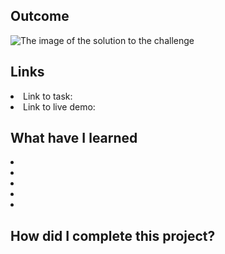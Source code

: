 <h2> Outcome </h2>

<img src="" alt="The image of the solution to the challenge">

<h2> Links </h2>

<li> Link to task:  </li>
<li> Link to live demo:  </li>

<h2> What have I learned </h2>

<li> </li>
<li> </li>
<li> </li>
<li> </li>
<li> </li>

<h2> How did I complete this project? </h2>

<p>  </p>
